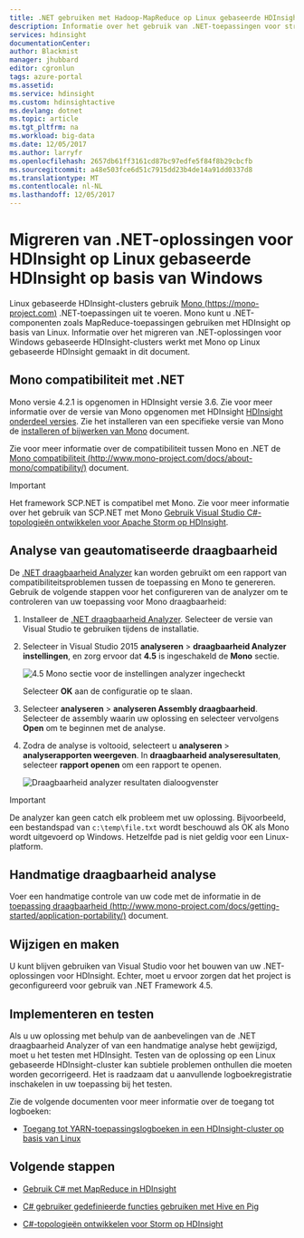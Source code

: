 ```yaml
---
title: .NET gebruiken met Hadoop-MapReduce op Linux gebaseerde HDInsight - Azure | Microsoft Docs
description: Informatie over het gebruik van .NET-toepassingen voor streaming MapReduce op Linux gebaseerde HDInsight.
services: hdinsight
documentationCenter: 
author: Blackmist
manager: jhubbard
editor: cgronlun
tags: azure-portal
ms.assetid: 
ms.service: hdinsight
ms.custom: hdinsightactive
ms.devlang: dotnet
ms.topic: article
ms.tgt_pltfrm: na
ms.workload: big-data
ms.date: 12/05/2017
ms.author: larryfr
ms.openlocfilehash: 2657db61ff3161cd87bc97edfe5f84f8b29cbcfb
ms.sourcegitcommit: a48e503fce6d51c7915dd23b4de14a91dd0337d8
ms.translationtype: MT
ms.contentlocale: nl-NL
ms.lasthandoff: 12/05/2017
---
```

# <a name="migrate-net-solutions-for-windows-based-hdinsight-to-linux-based-hdinsight"></a>Migreren van .NET-oplossingen voor HDInsight op Linux gebaseerde HDInsight op basis van Windows

Linux gebaseerde HDInsight-clusters gebruik [Mono (https://mono-project.com)](https://mono-project.com) .NET-toepassingen uit te voeren. Mono kunt u .NET-componenten zoals MapReduce-toepassingen gebruiken met HDInsight op basis van Linux. Informatie over het migreren van .NET-oplossingen voor Windows gebaseerde HDInsight-clusters werkt met Mono op Linux gebaseerde HDInsight gemaakt in dit document.

## <a name="mono-compatibility-with-net"></a>Mono compatibiliteit met .NET

Mono versie 4.2.1 is opgenomen in HDInsight versie 3.6. Zie voor meer informatie over de versie van Mono opgenomen met HDInsight [HDInsight onderdeel versies](hdinsight-component-versioning.md). Zie het installeren van een specifieke versie van Mono de [installeren of bijwerken van Mono](hdinsight-hadoop-install-mono.md) document.

Zie voor meer informatie over de compatibiliteit tussen Mono en .NET de [Mono compatibiliteit (http://www.mono-project.com/docs/about-mono/compatibility/)](http://www.mono-project.com/docs/about-mono/compatibility/) document.

> [!IMPORTANT]
> Het framework SCP.NET is compatibel met Mono. Zie voor meer informatie over het gebruik van SCP.NET met Mono [Gebruik Visual Studio C#-topologieën ontwikkelen voor Apache Storm op HDInsight](storm/apache-storm-develop-csharp-visual-studio-topology.md).

## <a name="automated-portability-analysis"></a>Analyse van geautomatiseerde draagbaarheid

De [.NET draagbaarheid Analyzer](https://marketplace.visualstudio.com/items?itemName=ConnieYau.NETPortabilityAnalyzer) kan worden gebruikt om een rapport van compatibiliteitsproblemen tussen de toepassing en Mono te genereren. Gebruik de volgende stappen voor het configureren van de analyzer om te controleren van uw toepassing voor Mono draagbaarheid:

1. Installeer de [.NET draagbaarheid Analyzer](https://marketplace.visualstudio.com/items?itemName=ConnieYau.NETPortabilityAnalyzer). Selecteer de versie van Visual Studio te gebruiken tijdens de installatie.

2. Selecteer in Visual Studio 2015 __analyseren__ > __draagbaarheid Analyzer instellingen__, en zorg ervoor dat __4.5__ is ingeschakeld de __Mono__ sectie.

    ![4.5 Mono sectie voor de instellingen analyzer ingecheckt](./media/hdinsight-hadoop-migrate-dotnet-to-linux/portability-analyzer-settings.png)

    Selecteer __OK__ aan de configuratie op te slaan.

3. Selecteer __analyseren__ > __analyseren Assembly draagbaarheid__. Selecteer de assembly waarin uw oplossing en selecteer vervolgens __Open__ om te beginnen met de analyse.

4. Zodra de analyse is voltooid, selecteert u __analyseren__ > __analyserapporten weergeven__. In __draagbaarheid analyseresultaten__, selecteer __rapport openen__ om een rapport te openen.

    ![Draagbaarheid analyzer resultaten dialoogvenster](./media/hdinsight-hadoop-migrate-dotnet-to-linux/portability-analyzer-results.png)

> [!IMPORTANT]
> De analyzer kan geen catch elk probleem met uw oplossing. Bijvoorbeeld, een bestandspad van `c:\temp\file.txt` wordt beschouwd als OK als Mono wordt uitgevoerd op Windows. Hetzelfde pad is niet geldig voor een Linux-platform.

## <a name="manual-portability-analysis"></a>Handmatige draagbaarheid analyse

Voer een handmatige controle van uw code met de informatie in de [toepassing draagbaarheid (http://www.mono-project.com/docs/getting-started/application-portability/)](http://www.mono-project.com/docs/getting-started/application-portability/) document.

## <a name="modify-and-build"></a>Wijzigen en maken

U kunt blijven gebruiken van Visual Studio voor het bouwen van uw .NET-oplossingen voor HDInsight. Echter, moet u ervoor zorgen dat het project is geconfigureerd voor gebruik van .NET Framework 4.5.

## <a name="deploy-and-test"></a>Implementeren en testen

Als u uw oplossing met behulp van de aanbevelingen van de .NET draagbaarheid Analyzer of van een handmatige analyse hebt gewijzigd, moet u het testen met HDInsight. Testen van de oplossing op een Linux gebaseerde HDInsight-cluster kan subtiele problemen onthullen die moeten worden gecorrigeerd. Het is raadzaam dat u aanvullende logboekregistratie inschakelen in uw toepassing bij het testen.

Zie de volgende documenten voor meer informatie over de toegang tot logboeken:

* [Toegang tot YARN-toepassingslogboeken in een HDInsight-cluster op basis van Linux](hdinsight-hadoop-access-yarn-app-logs-linux.md)

## <a name="next-steps"></a>Volgende stappen

* [Gebruik C# met MapReduce in HDInsight](hadoop/apache-hadoop-dotnet-csharp-mapreduce-streaming.md)

* [C# gebruiker gedefinieerde functies gebruiken met Hive en Pig](hadoop/apache-hadoop-hive-pig-udf-dotnet-csharp.md)

* [C#-topologieën ontwikkelen voor Storm op HDInsight](storm/apache-storm-develop-csharp-visual-studio-topology.md)